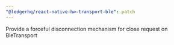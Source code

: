 ```yaml
---
"@ledgerhq/react-native-hw-transport-ble": patch
---
```


Provide a forceful disconnection mechanism for close request on BleTransport
